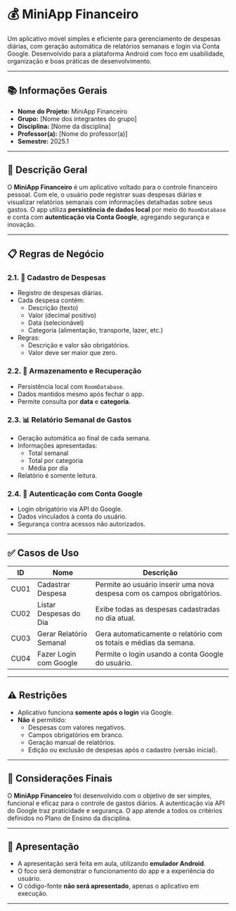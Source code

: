 # 💰 MiniApp Financeiro

Um aplicativo móvel simples e eficiente para gerenciamento de despesas diárias, com geração automática de relatórios semanais e login via Conta Google. Desenvolvido para a plataforma Android com foco em usabilidade, organização e boas práticas de desenvolvimento.

---

## 📚 Informações Gerais

- **Nome do Projeto:** MiniApp Financeiro  
- **Grupo:** [Nome dos integrantes do grupo]  
- **Disciplina:** [Nome da disciplina]  
- **Professor(a):** [Nome do professor(a)]  
- **Semestre:** 2025.1  

---

## 🧠 Descrição Geral

O **MiniApp Financeiro** é um aplicativo voltado para o controle financeiro pessoal. Com ele, o usuário pode registrar suas despesas diárias e visualizar relatórios semanais com informações detalhadas sobre seus gastos. O app utiliza **persistência de dados local** por meio do `RoomDatabase` e conta com **autenticação via Conta Google**, agregando segurança e inovação.

---

## 📋 Regras de Negócio

### 2.1. 📌 Cadastro de Despesas
- Registro de despesas diárias.
- Cada despesa contém:
  - Descrição (texto)
  - Valor (decimal positivo)
  - Data (selecionável)
  - Categoria (alimentação, transporte, lazer, etc.)
- Regras:
  - Descrição e valor são obrigatórios.
  - Valor deve ser maior que zero.

### 2.2. 💾 Armazenamento e Recuperação
- Persistência local com `RoomDatabase`.
- Dados mantidos mesmo após fechar o app.
- Permite consulta por **data** e **categoria**.

### 2.3. 📊 Relatório Semanal de Gastos
- Geração automática ao final de cada semana.
- Informações apresentadas:
  - Total semanal
  - Total por categoria
  - Média por dia
- Relatório é somente leitura.

### 2.4. 🔐 Autenticação com Conta Google
- Login obrigatório via API do Google.
- Dados vinculados à conta do usuário.
- Segurança contra acessos não autorizados.

---

## ✅ Casos de Uso

| ID    | Nome                     | Descrição                                                                 |
|-------|--------------------------|---------------------------------------------------------------------------|
| CU01  | Cadastrar Despesa        | Permite ao usuário inserir uma nova despesa com os campos obrigatórios.  |
| CU02  | Listar Despesas do Dia   | Exibe todas as despesas cadastradas no dia atual.                        |
| CU03  | Gerar Relatório Semanal  | Gera automaticamente o relatório com os totais e médias da semana.       |
| CU04  | Fazer Login com Google   | Permite o login usando a conta Google do usuário.                        |

---

## ⚠️ Restrições

- Aplicativo funciona **somente após o login** via Google.
- **Não** é permitido:
  - Despesas com valores negativos.
  - Campos obrigatórios em branco.
  - Geração manual de relatórios.
  - Edição ou exclusão de despesas após o cadastro (versão inicial).

---

## 📝 Considerações Finais

O **MiniApp Financeiro** foi desenvolvido com o objetivo de ser simples, funcional e eficaz para o controle de gastos diários. A autenticação via API do Google traz praticidade e segurança. O app atende a todos os critérios definidos no Plano de Ensino da disciplina.

---

## 🎥 Apresentação

- A apresentação será feita em aula, utilizando **emulador Android**.
- O foco será demonstrar o funcionamento do app e a experiência do usuário.
- O código-fonte **não será apresentado**, apenas o aplicativo em execução.

---

